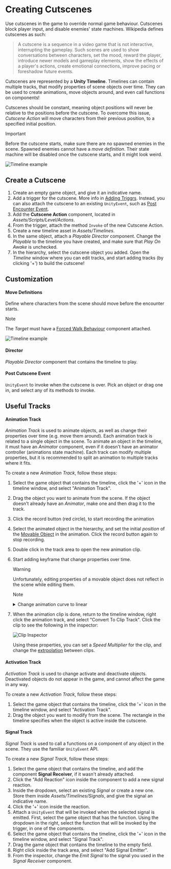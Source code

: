 # Creating Cutscenes

Use cutscenes in the game to override normal game behaviour. Cutscenes block player input, and disable enemies' state machines.
Wikipedia defines cutscenes as such:

> A cutscene is a sequence in a video game that is not interactive, interrupting the gameplay. Such scenes are used to show conversations between characters, set the mood, reward the player, introduce newer models and gameplay elements, show the effects of a player's actions, create emotional connections, improve pacing or foreshadow future events.

Cutscenes are represented by a **Unity Timeline**. Timelines can contain multiple tracks, that modify properties of scene objects over time. They can be used to create animations, move objects around, and even call functions on components!

Cutscenes should be constant, meaning object positions will never be relative to the positions before the cutscene. To overcome this issue, *Cutscene Action* will move characters from their previous position, to a specified initial position.

> [!IMPORTANT]
> Before the cutscene starts, make sure there are no spawned enemies in the scene. Spawned enemies cannot have a *move definition*. Their state machine will be disabled once the cutscene starts, and it might look weird.

![Timeline example](../resources/TimelineExample.png)

## Create a Cutscene

1. Create an empty game object, and give it an indicative name.
2. Add a trigger for the cutscene. More info in [Adding Triggrs](../manual/add-triggers.md). Instead, you can also attach the cutscene to an existing `UnityEvent`, such as [Post Encounter Event](../manual/add-encounters.md#post-encounter-event).
3. Add the **Cutscene Action** component, located in *Assets/Scripts/Level/Actions*.
4. From the trigger, attach the method `Invoke` of the new Cutscene Action.
5. Create a new timeline asset in *Assets/Timelines*.
6. In the same object, attach a *Playable Director* component. Change the *Playable* to the timeline you have created, and make sure that *Play On Awake* is unchecked.
7. In the hierarchy, select the cutscene object you added. Open the *Timeline* window where you can edit tracks, and start adding tracks (by clicking '+') to build the cutscene!

## Customization

#### Move Definitions

Define where characters from the scene should move before the encounter starts.
> [!NOTE]
> The *Target* must have a [Forced Walk Behaviour](../api/Global.ForcedWalkBehaviour.html) component attached.

![Timeline example](../resources/CutsceneMoveDefinition.png)

#### Director

*Playable Director* component that contains the timeline to play. 

#### Post Cutscene Event

`UnityEvent` to invoke when the cutscene is over. Pick an object or drag one in, and select any of its methods to invoke.

## Useful Tracks

#### Animation Track

*Animation Track* is used to animate objects, as well as change their properties over time (e.g. move them around). Each animation track is related to a single object in the scene. To animate an object in the timeline, it must have an *Animator* component, even if it doesn't have an animator controller (animations state machine). Each track can modify multiple properties, but it is recommended to split an animation to multiple tracks where it fits.

To create a new *Animation Track*, follow these steps:

1. Select the game object that contains the timeline, click the '+' icon in the timeline window, and select "Animation Track".
2. Drag the object you want to animate from the scene. If the object doesn't already have an *Animator*, make one and then drag it to the track.
3. Click the record button (red circle), to start recording the animation
4. Select the animated object in the hierarchy, and set the initial *position* of the [Movable Object](../api/Global.MovableObject.html) in the animation. Click the record button again to stop recording.
5. Double click in the track area to open the new animation clip.
6. Start adding keyframe that change properties over time.

    > [!WARNING]
    > Unfortunately, editing properties of a movable object does not reflect in the scene while editing them.

    > [!NOTE]
    > <details>
    > <summary>Change animation curve to linear</summary>
    > By default, the interpolation of a float value between two keyframes, is not linear and has a certain smooth curve:
    > 
    > ![Animation Curve](../resources/AnimationCurve.png)
    >
    > In order to change it to linear, from the animation window click the *"Curves"* button in the bottom.
    > Select all keyframes (Ctrl+A), right click on one of them and select "Both Tangents" -> "Linear". The curve should become linear.
    > Click the "Dropsheet" button in the bottom to see the normal animation window again.
    </details>

7. When the animation clip is done, return to the timeline window, right click the animation track, and select "Convert To Clip Track". Click the clip to see the following in the inspector:

    ![Clip Inspector](../resources/ClipInspector.png)

    Using these properties, you can set a *Speed Multiplier* for the clip, and change the [extrpolation](https://docs.unity3d.com/Packages/com.unity.timeline@1.2/manual/clp_gap_extrap.html) between clips.

#### Activation Track

*Activation Track* is used to change activate and deactivate objects. Deactivated objects do not appear in the game, and cannot affect the game in any way.

To create a new *Activation Track*, follow these steps:

1. Select the game object that contains the timeline, click the '+' icon in the timeline window, and select "Activation Track".
2. Drag the object you want to modify from the scene. The rectangle in the timeline specifies when the object is active inside the cutscene.

#### Signal Track

*Signal Track* is used to call a functions on a component of any object in the scene. They use the familiar `UnityEvent` API.

To create a new *Signal Track*, follow these steps:

1. Select the game object that contains the timeline, and add the component **Signal Receiver**, if it wasn't already attached.
2. Click the "Add Reaction" icon inside the component to add a new signal reaction.
3. Inside the dropdown, select an existing *Signal* or create a new one. Store them inside *Assets/Timelines/Signals*, and give the signal an indicative name.
4. Click the '+' icon inside the reaction.
5. Attach a `UnityEvent` that will be invoked when the selected signal is emitted. First, select the game object that has the function. Using the dropdown in the right, select the function that will be invoked by the trigger, in one of the components.
6. Select the game object that contains the timeline, click the '+' icon in the timeline window, and select "Signal Track".
7. Drag the game object that contains the timeline to the empty field.
8. Right click inside the track area, and select "Add Signal Emitter".
9. From the inspector, change the *Emit Signal* to the signal you used in the *Signal Receiver* component.